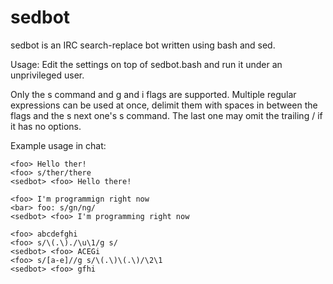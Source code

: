sedbot
======

sedbot is an IRC search-replace bot written using bash and sed.

Usage: Edit the settings on top of sedbot.bash and run it under an unprivileged user.

Only the s command and g and i flags are supported. Multiple regular expressions can be used at once, delimit them with spaces in between the flags and the s next one's s command. The last one may omit the trailing / if it has no options.

Example usage in chat:

    <foo> Hello ther!
    <foo> s/ther/there
    <sedbot> <foo> Hello there!

    <foo> I'm programmign right now
    <bar> foo: s/gn/ng/
    <sedbot> <foo> I'm programming right now

    <foo> abcdefghi
    <foo> s/\(.\)./\u\1/g s/
    <sedbot> <foo> ACEGi
    <foo> s/[a-e]//g s/\(.\)\(.\)/\2\1
    <sedbot> <foo> gfhi
